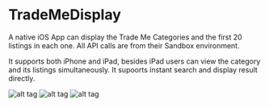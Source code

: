 # TradeMeDisplay

A native iOS App can display the Trade Me Categories and the first 20 listings in each one.
All API calls are from their Sandbox environment.

It supports both iPhone and iPad, besides iPad users can view the category and its listings simultaneously. 
It supoorts instant search and display result directly.

![alt tag](https://github.com/g-enius/TradeMeDisplay/blob/master/demo.gif)
![alt tag](https://github.com/g-enius/TradeMeDisplay/blob/master/demo1.gif)
![alt tag](https://github.com/g-enius/TradeMeDisplay/blob/master/demo2.gif)

